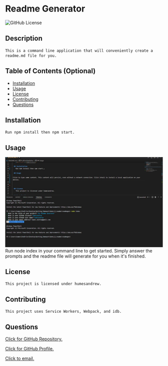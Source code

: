 # Readme Generator
  ![GitHub License](https://img.shields.io/badge/license-humesandrew-blue.svg)
  ## Description
    This is a command line application that will conveniently create a readme.md file for you. 

  ## Table of Contents (Optional)
  - [Installation](#installation)
  - [Usage](#usage)
  - [License](#license)
  - [Contributing](#contributing)
  - [Questions](#questions)

  ## Installation
    Run npm install then npm start.

  ## Usage
 ![Screenshot](/readmegen.jpg?raw=true "Screenshot")
 Run node index in your command line to get started. Simply answer the prompts and the readme file will generate for you when it's finished.  

  ## License
    This project is licensed under humesandrew.

  ## Contributing
    This project uses Service Workers, Webpack, and idb. 

  ## Questions
 [Click for GitHub Repository.](https://github.com/humesandrew/readmegen)

  [Click for GitHub Profile.](https://github.com/humesandrew)

  [Click to email.](mailto:humes.andrew@gmail.com)

